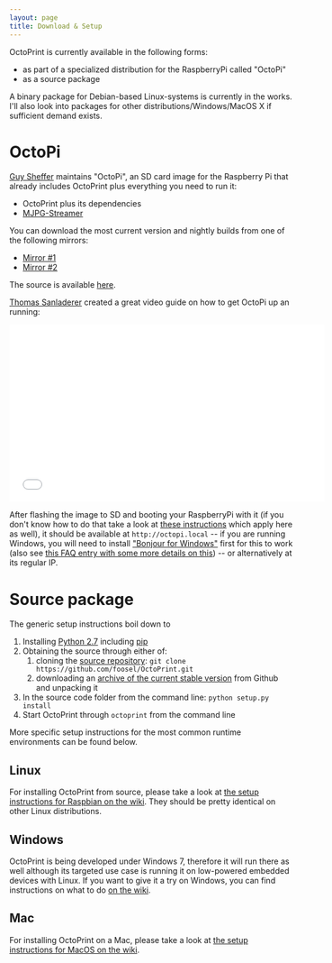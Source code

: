 ```yaml
---
layout: page
title: Download & Setup
---
```

OctoPrint is currently available in the following forms:

* as part of a specialized distribution for the RaspberryPi called "OctoPi"
* as a source package

A binary package for Debian-based Linux-systems is currently in the works. I'll also look into packages
for other distributions/Windows/MacOS X if sufficient demand exists.

OctoPi
======

[Guy Sheffer](https://github.com/guysoft) maintains "OctoPi", an SD card image for the Raspberry Pi that already includes
OctoPrint plus everything you need to run it:

* OctoPrint plus its dependencies
* [MJPG-Streamer](http://sourceforge.net/apps/mediawiki/mjpg-streamer/index.php?title=Main_Page)

You can download the most current version and nightly builds from one of the following mirrors:

* [Mirror #1](http://docstech.net/OctoPiMirror/)
* [Mirror #2](http://mariogrip.com/OctoPiMirror/)

The source is available [here](https://github.com/guysoft/OctoPi).

[Thomas Sanladerer](https://www.youtube.com/channel/UCb8Rde3uRL1ohROUVg46h1A) created a great video guide on how to get OctoPi up an running:

<div>
    <iframe width="560" height="315" src="//www.youtube.com/embed/EHzN_MwunmE" frameborder="0" allowfullscreen="allowfullscreen">&nbsp;</iframe>
</div>

After flashing the image to SD and booting your RaspberryPi with it (if you don't know how to do that take a look
at [these instructions](http://elinux.org/RPi_Easy_SD_Card_Setup) which apply here as well), it should be available at `http://octopi.local` -- if
you are running Windows, you will need to install ["Bonjour for Windows"](http://support.apple.com/kb/DL999) first for this to work (also see [this FAQ entry with some more details on this](https://github.com/foosel/OctoPrint/wiki/FAQ#i-cant-reach-my-octopi-under-octopilocal-under-windows-why)) --
or alternatively at its regular IP.

Source package
==============

The generic setup instructions boil down to 

1. Installing [Python 2.7](https://www.python.org/) including [pip](https://pip.pypa.io/en/latest/installing.html)
2. Obtaining the source through either of:
   1. cloning the [source repository](https://github.com/foosel/OctoPrint.git): ``git clone https://github.com/foosel/OctoPrint.git``
   2. downloading an [archive of the current stable version](https://github.com/foosel/OctoPrint/archive/master.zip) from Github and unpacking it
3. In the source code folder from the command line: ``python setup.py install``
4. Start OctoPrint through ``octoprint`` from the command line

More specific setup instructions for the most common runtime environments can be found below.

Linux
-----

For installing OctoPrint from source, please take a look at [the setup instructions for Raspbian on the wiki](https://github.com/foosel/OctoPrint/wiki/Setup-on-a-Raspberry-Pi-running-Raspbian).
They should be pretty identical on other Linux distributions.

Windows
-------

OctoPrint is being developed under Windows 7, therefore it will run there as well although its targeted use case
is running it on low-powered embedded devices with Linux. If you want to give it a try on Windows, you can find
instructions on what to do [on the wiki](https://github.com/foosel/OctoPrint/wiki/Setup-on-Windows).

Mac
---

For installing OctoPrint on a Mac, please take a look at [the setup instructions for MacOS on the wiki](https://github.com/foosel/OctoPrint/wiki/Setup-on-Mac).

